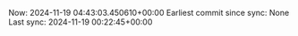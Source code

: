Now: 2024-11-19 04:43:03.450610+00:00 Earliest commit since sync: None Last sync: 2024-11-19 00:22:45+00:00

